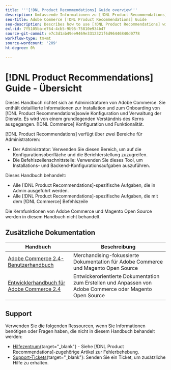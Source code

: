 ```yaml
---
title: '''[!DNL Product Recommendations] Guide overview'''
description: Umfassende Informationen zu [!DNL Product Recommendations] für Adobe Commerce-Administratoren, einschließlich Installation und Onboarding
seo-title: Adobe Commerce [!DNL Product Recommendations] Guide
seo-description: Describes how to use [!DNL Product Recommendations] with Adobe Commerce.
exl-id: 7f5105ba-e764-4cb5-9b95-75810e934b47
source-git-commit: e7c3d1ab49ee9469e3312321f6d96446840d0778
workflow-type: tm+mt
source-wordcount: '209'
ht-degree: 0%

---
```


# [!DNL Product Recommendations] Guide - Übersicht

Dieses Handbuch richtet sich an Administratoren von Adobe Commerce. Sie enthält detaillierte Informationen zur Installation und zum Onboarding von [!DNL Product Recommendations]sowie Konfiguration und Verwaltung der Dienste. Es wird von einem grundlegenden Verständnis des Kerns ausgegangen. [!DNL Commerce] Konfiguration und Funktionalität.

[!DNL Product Recommendations] verfügt über zwei Bereiche für Administratoren:

* Der Administrator: Verwenden Sie diesen Bereich, um auf die Konfigurationsoberfläche und die Berichterstellung zuzugreifen.
* Die Befehlszeilenschnittstelle: Verwenden Sie dieses Tool, um Installations- und Backend-Konfigurationsaufgaben auszuführen.

Dieses Handbuch behandelt:

* Alle [!DNL Product Recommendations]-spezifische Aufgaben, die in Admin ausgeführt werden.
* Alle [!DNL Product Recommendations]-spezifische Aufgaben, die mit dem [!DNL Commerce] Befehlszeile

Die Kernfunktionen von Adobe Commerce und Magento Open Source werden in diesem Handbuch nicht behandelt.

## Zusätzliche Dokumentation

| Handbuch | Beschreibung |
|------ | ----------- |
| [Adobe Commerce 2.4-Benutzerhandbuch](https://docs.magento.com/user-guide/) | Merchandising-fokussierte Dokumentation für Adobe Commerce und Magento Open Source |
| [Entwicklerhandbuch für Adobe Commerce 2.4](https://devdocs.magento.com/) | Entwickerorientierte Dokumentation zum Erstellen und Anpassen von Adobe Commerce oder Magento Open Source |

## Support

Verwenden Sie die folgenden Ressourcen, wenn Sie Informationen benötigen oder Fragen haben, die nicht in diesem Handbuch behandelt werden:

* [Hilfezentrum](https://support.magento.com/hc/en-us){target=&quot;_blank&quot;} - Siehe [!DNL Product Recommendations]-zugehörige Artikel zur Fehlerbehebung.
* [Support-Tickets](https://support.magento.com/hc/en-us/articles/360000913794#submit-ticket){target=&quot;_blank&quot;}: Senden Sie ein Ticket, um zusätzliche Hilfe zu erhalten.
